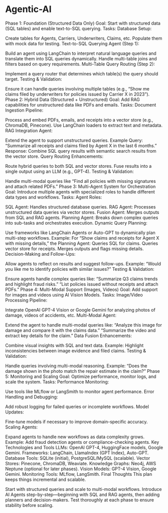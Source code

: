 # Agentic-AI

Phase 1: Foundation (Structured Data Only)
Goal: Start with structured data (SQL tables) and enable text-to-SQL querying.
Tasks:
Database Setup:

Create tables for Agents, Carriers, Underwriters, Claims, etc.
Populate them with mock data for testing.
Text-to-SQL Querying Agent (Step 1):

Build an agent using LangChain to interpret natural language queries and translate them into SQL queries dynamically.
Handle multi-table joins and filters based on query requirements.
Multi-Table Query Routing (Step 2):

Implement a query router that determines which table(s) the query should target.
Testing & Validation:

Ensure it can handle queries involving multiple tables (e.g., “Show me claims filed by underwriters for policies issued by Carrier X in 2023”).
Phase 2: Hybrid Data (Structured + Unstructured)
Goal: Add RAG capabilities for unstructured data like PDFs and emails.
Tasks:
Document Ingestion Pipeline:

Process and embed PDFs, emails, and receipts into a vector store (e.g., ChromaDB, Pinecone).
Use LangChain loaders to extract text and metadata.
RAG Integration Agent:

Extend the agent to support unstructured queries.
Example Query: “Summarize all receipts and claims filed by Agent X in the last 6 months.”
Response: Combine SQL query results with semantic search results from the vector store.
Query Routing Enhancements:

Route hybrid queries to both SQL and vector stores.
Fuse results into a single output using an LLM (e.g., GPT-4).
Testing & Validation:

Handle multi-modal queries like “Find all policies with missing signatures and attach related PDFs.”
Phase 3: Multi-Agent System for Orchestration
Goal: Introduce multiple agents with specialized roles to handle different data types and workflows.
Tasks:
Agent Roles:

SQL Agent: Handles structured database queries.
RAG Agent: Processes unstructured data queries via vector stores.
Fusion Agent: Merges outputs from SQL and RAG agents.
Planning Agent: Breaks down complex queries into sub-tasks and orchestrates execution.
Dynamic Query Planning:

Use frameworks like LangChain Agents or Auto-GPT to dynamically plan multi-step workflows.
Example: For “Show claims and receipts for Agent X with missing details,” the Planning Agent:
Queries SQL for claims.
Queries vector store for receipts.
Merges outputs and flags missing details.
Decision-Making and Follow-Ups:

Allow agents to reflect on results and suggest follow-ups.
Example: “Would you like me to identify policies with similar issues?”
Testing & Validation:

Ensure agents handle complex queries like:
“Summarize Q3 claims trends and highlight fraud risks.”
“List policies issued without receipts and attach PDFs.”
Phase 4: Multi-Modal Support (Images, Videos)
Goal: Add support for images and videos using AI Vision Models.
Tasks:
Image/Video Processing Pipeline:

Integrate OpenAI GPT-4 Vision or Google Gemini for analyzing photos of damage, videos of accidents, etc.
Multi-Modal Agent:

Extend the agent to handle multi-modal queries like:
“Analyze this image for damage and compare it with the claims data.”
“Summarize the video and extract key details for the claim.”
Data Fusion Enhancements:

Combine visual insights with SQL and text data.
Example: Highlight inconsistencies between image evidence and filed claims.
Testing & Validation:

Handle queries involving multi-modal reasoning.
Example: “Does the damage shown in the photo match the repair estimate in the claim?”
Phase 5: Monitoring and Scaling
Goal: Optimize performance, monitor logs, and scale the system.
Tasks:
Performance Monitoring:

Use tools like MLflow or LangSmith to monitor agent performance.
Error Handling and Debugging:

Add robust logging for failed queries or incomplete workflows.
Model Updates:

Fine-tune models if necessary to improve domain-specific accuracy.
Scaling Agents:

Expand agents to handle new workflows as data complexity grows.
Example: Add fraud detection agents or compliance-checking agents.
Key Technologies and Tools
LLMs: OpenAI GPT-4, HuggingFace models, Google Gemini.
Frameworks: LangChain, LlamaIndex (GPT Index), Auto-GPT.
Database Tools: SQLite (initial), PostgreSQL/MySQL (scalable).
Vector Stores: Pinecone, ChromaDB, Weaviate.
Knowledge Graphs: Neo4j, AWS Neptune (optional for later phases).
Vision Models: GPT-4 Vision, Google Gemini.
Monitoring Tools: MLflow, LangSmith.
Final Thoughts
This plan keeps things incremental and scalable.

Start with structured queries and scale to multi-modal workflows.
Introduce AI Agents step-by-step—beginning with SQL and RAG agents, then adding planners and decision-makers.
Test thoroughly at each phase to ensure stability before scaling.
